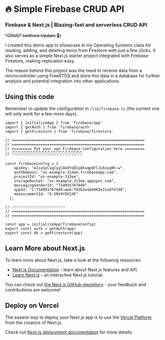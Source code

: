 # 🔥 Simple Firebase CRUD API
### Firebase & Next.js | Blazing-fast and serverless CRUD API

~~"CRUD" (without Update 🤫)~~

I created this demo app to showcase in my Operating Systems class for reading, adding, and deleting items from Firestore with just a few clicks. It also serves as a simple Next.js starter project integrated with Firebase Firestore, making replication easy.

The reason behind this project was the need to receive data from a microcontroller using FreeRTOS and store this data in a database for further analysis and potential integration into other applications.

## Using this code

Remember to update the configuration in ``/lib/firebase.ts`` (the current one will only work for a few more days).

```tsx
import { initializeApp } from 'firebase/app'
import { getAuth } from 'firebase/auth'
import { getFirestore } from 'firebase/firestore'

// ============================================================
// ============================================================
// ========= Put your own Firebase configuration here =========
// 👇👇👇👇👇👇👇👇👇👇👇👇👇👇👇👇👇👇👇👇👇👇👇👇

const firebaseConfig = {
    apiKey: "AIzaSyCxqCyglAG9tUQlp8hxqpQFlJLKnog0h-w",
    authDomain: "os-example-313ee.firebaseapp.com",
    projectId: "os-example-313ee",
    storageBucket: "os-example-313ee.appspot.com",
    messagingSenderId: "754955767049",
    appId: "1:754955767049:web:f03b3eadd402e31a9fd7d8",
    measurementId: "G-SRV4Y5K1XE"
  };

// ☝️☝️☝️☝️☝️☝️☝️☝️☝️☝️☝️☝️☝️☝️☝️☝️☝️☝️☝️☝️☝️☝️☝️☝️
// ============================================================
// ============================================================

const app = initializeApp(firebaseConfig)
export const auth = getAuth(app)
export const db = getFirestore(app)
```

## Learn More about Next.js

To learn more about Next.js, take a look at the following resources:

- [Next.js Documentation](https://nextjs.org/docs) - learn about Next.js features and API.
- [Learn Next.js](https://nextjs.org/learn) - an interactive Next.js tutorial.

You can check out [the Next.js GitHub repository](https://github.com/vercel/next.js/) - your feedback and contributions are welcome!

## Deploy on Vercel

The easiest way to deploy your Next.js app is to use the [Vercel Platform](https://vercel.com/new?utm_medium=default-template&filter=next.js&utm_source=create-next-app&utm_campaign=create-next-app-readme) from the creators of Next.js.

Check out [Next.js deployment documentation](https://nextjs.org/docs/deployment) for more details.
